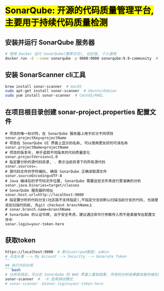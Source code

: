 # <mark>SonarQube: 开源的代码质量管理平台, 主要用于持续代码质量检测</mark>
## 安装并运行 SonarQube 服务器
```bash
# 使用 Docker 运行 SonarQube(推荐方式), 社区版, 个人使用
docker run -d --name sonarqube -p 9000:9000 sonarqube:9.9-community  # lts的稳定版本
```
## 安装 SonarScanner cli工具
```bash
brew install sonar-scanner  # macOS
sudo apt-get install sonar-scanner  # Ubuntu/Debian
sudo yum install sonar-scanner  # CentOS/RHEL
```
## 在项目根目录创建 sonar-project.properties 配置文件
```properties
# 项目的唯一标识符，在 SonarQube 服务器上用于区分不同项目
sonar.projectKey=projectName
# 项目在 SonarQube UI 界面上显示的名称, 可以使用更友好的可读名称
sonar.projectName=projectName
# 项目的版本号, 用于追踪不同版本的代码质量变化
sonar.projectVersion=1.0
# 指定要分析的源代码目录, . 表示当前目录下的所有源代码
sonar.sources=.
# 源代码文件的字符编码, 确保 SonarQube 正确读取源文件
sonar.sourceEncoding=UTF-8
# Java 编译后的字节码文件位置, SonarQube 需要这些文件来进行更准确的分析
sonar.java.binaries=target/classes
# SonarQube 服务器的地址
sonar.host.url=http://localhost:9000
# 指定要分析的代码分支(社区版不支持指定),不指定分支则默认扫描当前分支的代码, 也就是说在扫描代码前, 先git checkout branchName上
# sonar.branch.name=branchName
# SonarQube 的认证令牌, 出于安全考虑，建议通过命令行参数传入而不是直接写在配置文件中
sonar.login=your-token-here
```
## 获取token
```bash
https://localhost:9000  # 默认user/pwd都是: admin
# 点击头像 --> My Account --> Security --> Generate Token
``
## 执行代码分析
```bash
# 分析完成后，可以在 SonarQube 的 Web 界面上看到结果, 所有的分析结果都会被存储在默认的主干（main）中
sonar-scanner  #  -X 启用调试模式
# sonar-scanner -Dsonar.login=your-token-here     
```
